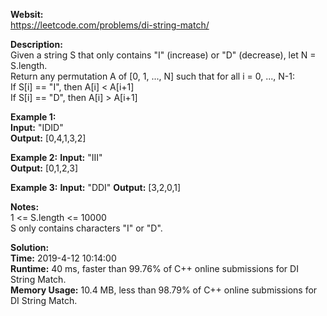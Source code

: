**Websit:**  
https://leetcode.com/problems/di-string-match/

**Description:**    
Given a string S that only contains "I" (increase) or "D" (decrease), let N = S.length.  
Return any permutation A of [0, 1, ..., N] such that for all i = 0, ..., N-1:  
If S[i] == "I", then A[i] < A[i+1]  
If S[i] == "D", then A[i] > A[i+1]   

**Example 1:**  
**Input:** "IDID"  
**Output:** [0,4,1,3,2]   

**Example 2:**
**Input:** "III"  
**Output:** [0,1,2,3]  

**Example 3:**
**Input:** "DDI"
**Output:**  [3,2,0,1]  


**Notes:**  
1 <= S.length <= 10000  
S only contains characters "I" or "D".  

**Solution:**  
**Time:** 2019-4-12 10:14:00  
**Runtime:** 40 ms, faster than 99.76% of C++ online submissions for DI String Match.  
**Memory Usage:** 10.4 MB, less than 98.79% of C++ online submissions for DI String Match.  

